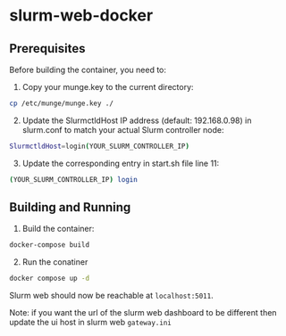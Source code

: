# slurm-web-docker

## Prerequisites

Before building the container, you need to:

1. Copy your munge.key to the current directory:
```bash
cp /etc/munge/munge.key ./
```
2. Update the SlurmctldHost IP address (default: 192.168.0.98) in slurm.conf to match your actual Slurm controller node:
```bash
SlurmctldHost=login(YOUR_SLURM_CONTROLLER_IP)
```
3. Update the corresponding entry in start.sh file line 11:
```bash
(YOUR_SLURM_CONTROLLER_IP) login
```

## Building and Running
1. Build the container:
```bash
docker-compose build
```
2. Run the conatiner
```bash
docker compose up -d
```

Slurm web should now be reachable at `localhost:5011`.

Note: if you want the url of the slurm web dashboard to be different then update the ui host in slurm web `gateway.ini`
